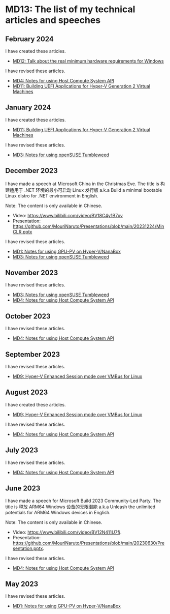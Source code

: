 ﻿# MD13: The list of my technical articles and speeches

## February 2024

I have created these articles.

- [MD12: Talk about the real minimum hardware requirements for Windows](https://github.com/MouriNaruto/MouriDocs/tree/main/docs/12)

I have revised these articles.

- [MD4: Notes for using Host Compute System API](https://github.com/MouriNaruto/MouriDocs/tree/main/docs/4)
- [MD11: Building UEFI Applications for Hyper-V Generation 2 Virtual Machines](https://github.com/MouriNaruto/MouriDocs/tree/main/docs/11)

## January 2024

I have created these articles.

- [MD11: Building UEFI Applications for Hyper-V Generation 2 Virtual Machines](https://github.com/MouriNaruto/MouriDocs/tree/main/docs/11)

I have revised these articles.

- [MD3: Notes for using openSUSE Tumbleweed](https://github.com/MouriNaruto/MouriDocs/tree/main/docs/3)

## December 2023

I have made a speech at Microsoft China in the Christmas Eve. The title is
构建适用于 .NET 环境的最小可启动 Linux 发行版 a.k.a Build a minimal bootable
Linux distro for .NET environment in English.

Note: The content is only available in Chinese.

- Video: https://www.bilibili.com/video/BV18C4y1B7xv
- Presentation: https://github.com/MouriNaruto/Presentations/blob/main/20231224/MinCLR.pptx

I have revised these articles.

- [MD1: Notes for using GPU-PV on Hyper-V/NanaBox](https://github.com/MouriNaruto/MouriDocs/tree/main/docs/1)
- [MD3: Notes for using openSUSE Tumbleweed](https://github.com/MouriNaruto/MouriDocs/tree/main/docs/3)

## November 2023

I have revised these articles.

- [MD3: Notes for using openSUSE Tumbleweed](https://github.com/MouriNaruto/MouriDocs/tree/main/docs/3)
- [MD4: Notes for using Host Compute System API](https://github.com/MouriNaruto/MouriDocs/tree/main/docs/4)

## October 2023

I have revised these articles.

- [MD4: Notes for using Host Compute System API](https://github.com/MouriNaruto/MouriDocs/tree/main/docs/4)

## September 2023

I have revised these articles.

- [MD9: Hyper-V Enhanced Session mode over VMBus for Linux](https://github.com/MouriNaruto/MouriDocs/tree/main/docs/9)

## August 2023

I have created these articles.

- [MD9: Hyper-V Enhanced Session mode over VMBus for Linux](https://github.com/MouriNaruto/MouriDocs/tree/main/docs/9)

I have revised these articles.

- [MD4: Notes for using Host Compute System API](https://github.com/MouriNaruto/MouriDocs/tree/main/docs/4)

## July 2023

I have revised these articles.

- [MD4: Notes for using Host Compute System API](https://github.com/MouriNaruto/MouriDocs/tree/main/docs/4)

## June 2023

I have made a speech for Microsoft Build 2023 Community-Led Party. The title is
释放 ARM64 Windows 设备的无限潜能 a.k.a Unleash the unlimited potentials for
ARM64 Windows devices in English.

Note: The content is only available in Chinese.

- Video: https://www.bilibili.com/video/BV12N411U7fi.
- Presentation: https://github.com/MouriNaruto/Presentations/blob/main/20230630/Presentation.pptx.

I have revised these articles.

- [MD4: Notes for using Host Compute System API](https://github.com/MouriNaruto/MouriDocs/tree/main/docs/4)

## May 2023

I have revised these articles.

- [MD1: Notes for using GPU-PV on Hyper-V/NanaBox](https://github.com/MouriNaruto/MouriDocs/tree/main/docs/1)
